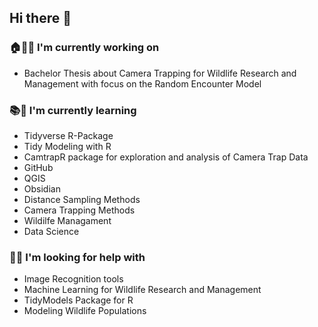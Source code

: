 ## Hi there 👋
### 🏠👨‍💻 I'm currently working on
- Bachelor Thesis about Camera Trapping for Wildlife Research and Management with focus on the Random Encounter Model
### 📚🧠 I'm currently learning
- Tidyverse R-Package
- Tidy Modeling with R
- CamtrapR package for exploration and analysis of Camera Trap Data
- GitHub
- QGIS
- Obsidian
- Distance Sampling Methods
- Camera Trapping Methods
- Wildilfe Managament
- Data Science
### 🤔💡 I'm looking for help with
- Image Recognition tools
- Machine Learning for Wildlife Research and Management
- TidyModels Package for R
- Modeling Wildlife Populations
